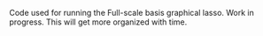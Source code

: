 Code used for running the Full-scale basis graphical lasso.
Work in progress. This will get more organized with time.

